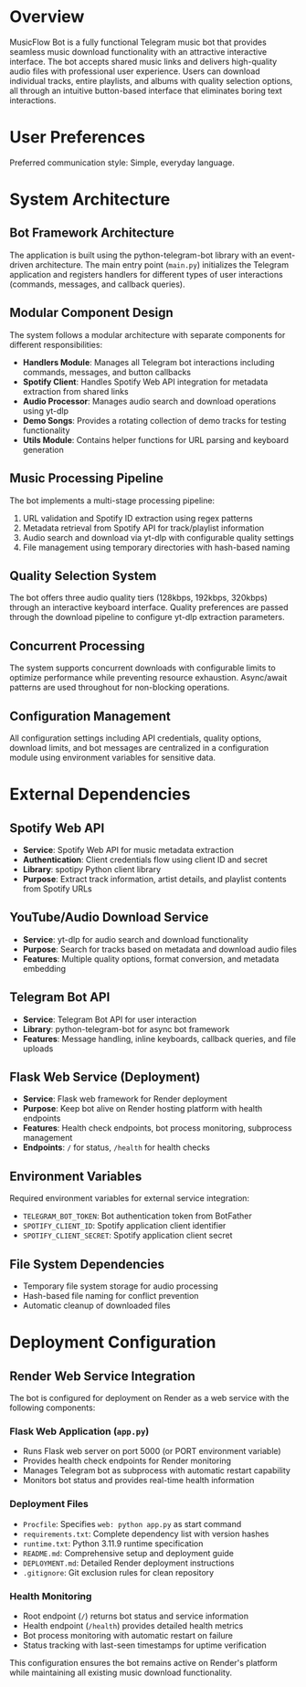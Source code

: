 # Overview

MusicFlow Bot is a fully functional Telegram music bot that provides seamless music download functionality with an attractive interactive interface. The bot accepts shared music links and delivers high-quality audio files with professional user experience. Users can download individual tracks, entire playlists, and albums with quality selection options, all through an intuitive button-based interface that eliminates boring text interactions.

# User Preferences

Preferred communication style: Simple, everyday language.

# System Architecture

## Bot Framework Architecture
The application is built using the python-telegram-bot library with an event-driven architecture. The main entry point (`main.py`) initializes the Telegram application and registers handlers for different types of user interactions (commands, messages, and callback queries).

## Modular Component Design
The system follows a modular architecture with separate components for different responsibilities:

- **Handlers Module**: Manages all Telegram bot interactions including commands, messages, and button callbacks
- **Spotify Client**: Handles Spotify Web API integration for metadata extraction from shared links
- **Audio Processor**: Manages audio search and download operations using yt-dlp
- **Demo Songs**: Provides a rotating collection of demo tracks for testing functionality
- **Utils Module**: Contains helper functions for URL parsing and keyboard generation

## Music Processing Pipeline
The bot implements a multi-stage processing pipeline:
1. URL validation and Spotify ID extraction using regex patterns
2. Metadata retrieval from Spotify API for track/playlist information
3. Audio search and download via yt-dlp with configurable quality settings
4. File management using temporary directories with hash-based naming

## Quality Selection System
The bot offers three audio quality tiers (128kbps, 192kbps, 320kbps) through an interactive keyboard interface. Quality preferences are passed through the download pipeline to configure yt-dlp extraction parameters.

## Concurrent Processing
The system supports concurrent downloads with configurable limits to optimize performance while preventing resource exhaustion. Async/await patterns are used throughout for non-blocking operations.

## Configuration Management
All configuration settings including API credentials, quality options, download limits, and bot messages are centralized in a configuration module using environment variables for sensitive data.

# External Dependencies

## Spotify Web API
- **Service**: Spotify Web API for music metadata extraction
- **Authentication**: Client credentials flow using client ID and secret
- **Library**: spotipy Python client library
- **Purpose**: Extract track information, artist details, and playlist contents from Spotify URLs

## YouTube/Audio Download Service
- **Service**: yt-dlp for audio search and download functionality
- **Purpose**: Search for tracks based on metadata and download audio files
- **Features**: Multiple quality options, format conversion, and metadata embedding

## Telegram Bot API
- **Service**: Telegram Bot API for user interaction
- **Library**: python-telegram-bot for async bot framework
- **Features**: Message handling, inline keyboards, callback queries, and file uploads

## Flask Web Service (Deployment)
- **Service**: Flask web framework for Render deployment
- **Purpose**: Keep bot alive on Render hosting platform with health endpoints
- **Features**: Health check endpoints, bot process monitoring, subprocess management
- **Endpoints**: `/` for status, `/health` for health checks

## Environment Variables
Required environment variables for external service integration:
- `TELEGRAM_BOT_TOKEN`: Bot authentication token from BotFather
- `SPOTIFY_CLIENT_ID`: Spotify application client identifier
- `SPOTIFY_CLIENT_SECRET`: Spotify application client secret

## File System Dependencies
- Temporary file system storage for audio processing
- Hash-based file naming for conflict prevention
- Automatic cleanup of downloaded files

# Deployment Configuration

## Render Web Service Integration
The bot is configured for deployment on Render as a web service with the following components:

### Flask Web Application (`app.py`)
- Runs Flask web server on port 5000 (or PORT environment variable)
- Provides health check endpoints for Render monitoring
- Manages Telegram bot as subprocess with automatic restart capability
- Monitors bot status and provides real-time health information

### Deployment Files
- `Procfile`: Specifies `web: python app.py` as start command
- `requirements.txt`: Complete dependency list with version hashes
- `runtime.txt`: Python 3.11.9 runtime specification
- `README.md`: Comprehensive setup and deployment guide
- `DEPLOYMENT.md`: Detailed Render deployment instructions
- `.gitignore`: Git exclusion rules for clean repository

### Health Monitoring
- Root endpoint (`/`) returns bot status and service information
- Health endpoint (`/health`) provides detailed health metrics
- Bot process monitoring with automatic restart on failure
- Status tracking with last-seen timestamps for uptime verification

This configuration ensures the bot remains active on Render's platform while maintaining all existing music download functionality.